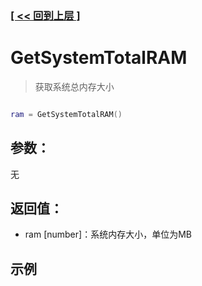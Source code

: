 ### [[ << 回到上层 ]](README.md)

# GetSystemTotalRAM

> 获取系统总内存大小

```lua

ram = GetSystemTotalRAM()

```

## 参数：

无

## 返回值：

+ ram [number]：系统内存大小，单位为MB

## 示例

```lua

```